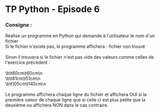 # TP Python - Episode 6

### Consigne :

Réalise un programme en Python qui demande à l'utilisateur le nom d'un fichier<br>
Si le fichier n'existe pas, le programme affichera : fichier non trouvé<br><br>
Sinon il trouvera si le fichier n'est pas vide des valeurs comme celles de l'exercice précédent :<br><br>
\b\t80cm\t60cm\n<br>
\b\t81cm\t51cm\n<br>
\b\t105cm\t145cm\n<br>
<br>
Le programme affichera chaque ligne du fichier et affichera OUI si la première valeur de chaque ligne que si celle ci est plus petite que la deuxième ou affichera NON dans le cas contraire.